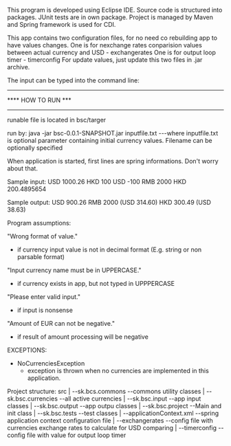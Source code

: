 This program is developed using Eclipse IDE. 
Source code is structured into packages. JUnit tests are in own package.
Project is managed by Maven and Spring framework is used for CDI.

This app contains two configuration files, for no need co rebuilding app to have values changes.
One is for nexchange rates conparision values between actual currency and USD - exchangerates
One is for output loop timer - timerconfig
For update values, just update this two files in .jar archive.

The input can be typed into the command line:

 *******************
 **** HOW TO RUN ***
 *******************
 runable file is located in bsc/targer
 
 run by:
 java -jar bsc-0.0.1-SNAPSHOT.jar inputfile.txt
 ---where inputfile.txt is optional parameter containing initial currency values. Filename can be optionally specified
 
When application is started, first lines are spring informations. Don't worry about that.

Sample input:
USD 1000.26
HKD 100
USD -100
RMB 2000
HKD 200.4895654

Sample output:
USD 900.26
RMB 2000 (USD 314.60)
HKD 300.49 (USD 38.63)

Program assumptions:

"Wrong format of value."
 - if currency input value is not in decimal format (E.g. string or non parsable format)
 
"Input currency name must be in UPPERCASE."
 - if currency exists in app, but not typed in UPPPERCASE  
 
"Please enter valid input."
 - if input is nonsense
 
"Amount of EUR can not be negative."
 - if result of amount processing will be negative

 EXCEPTIONS:
 - NoCurrenciesException
   - exception is thrown when no currencies are implemented in this application.
 
 
Project structure:
src
 |
 --sk.bcs.commons --commons utility classes
 |
 --sk.bsc.currencies --all active currencies
 |
 --sk.bsc.input --app input classes
 |
 --sk.bsc.output --app outpu classes
 |
 --sk.bsc.project --Main and init class
 |
 --sk.bsc.tests --test classes
 |
 --applicationContext.xml --spring application context configuration file
 |
 --exchangerates --config file with currencies exchange rates to calculate for USD comparing
 |
 --timerconfig --config file with value for output loop timer
 
 
 
 
 
 
